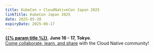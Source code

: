 ```yaml
---
title: KubeCon + CloudNativeCon Japan 2025
linkTitle: KubeCon Japan 2025
date: 2025-05-20
expiryDate: 2025-06-17
---
```


<i class="fas fa-bullhorn"></i> [**{{% param title %}}**][LF],
**<span class="text-nowrap">June 16 - 17,</span> Tokyo**.
<span class="d-none d-md-inline"><br></span> [Come collaborate, learn, and
share][blog]<span class="d-none d-sm-inline"> with the Cloud Native
community</span>!

[blog]: blog/2025/kubecon-japan/
[LF]:
  https://events.linuxfoundation.org/kubecon-cloudnativecon-japan/register/?utm_source=opentelemetry&utm_medium=all&utm_campaign=KubeCon-Japan-2025&utm_content=slim-banner
